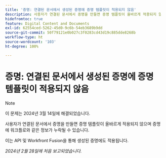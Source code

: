 ```yaml
---
title: '증명: 연결된 문서에서 생성된 증명에 증명 템플릿이 적용되지 않음'
description: 사용자가 연결된 문서에서 증명을 만들면 증명 템플릿이 올바르게 적용되지 않으며 증명에 워크플로와 같은 정보가 누락될 수 있습니다.
hidefromtoc: true
feature: Digital Content and Documents
exl-id: 62554ced-5262-45d0-9c6b-54eb3689b9dd
source-git-commit: 50f79121e0b027c3f0283cd43d19c885dde8268b
workflow-type: ht
source-wordcount: '103'
ht-degree: 100%

---
```


# 증명: 연결된 문서에서 생성된 증명에 증명 템플릿이 적용되지 않음

<!--On WF, WFF, WFP TOCs-->

>[!NOTE]
>
>이 문제는 2024년 3월 14일에 해결되었습니다.

사용자가 연결된 문서에서 증명을 만들면 증명 템플릿이 올바르게 적용되지 않으며 증명에 워크플로와 같은 정보가 누락될 수 있습니다.

이는 API 및 Workfront Fusion을 통해 생성된 증명에도 적용됩니다.

_2024년 2월 28일에 처음 보고되었습니다._
